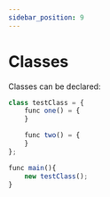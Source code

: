 ```yaml
---
sidebar_position: 9
---
```


# Classes


Classes can be declared:

```jsx
class testClass = {
	func one() = {
	}

	func two() = {
	}
};

func main(){
    new testClass();
}

```